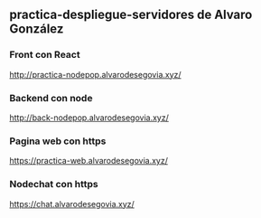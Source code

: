## practica-despliegue-servidores de Alvaro González


### Front con React 

http://practica-nodepop.alvarodesegovia.xyz/

### Backend con node

http://back-nodepop.alvarodesegovia.xyz/

### Pagina web con https

https://practica-web.alvarodesegovia.xyz/

### Nodechat con https

https://chat.alvarodesegovia.xyz/
